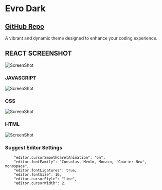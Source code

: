 # Evro Dark

## [GitHub Repo](https://github.com/evrohq/EvroDark) 

A vibrant and dynamic theme designed to enhance your coding experience.

## REACT SCREENSHOT

![ScreenShot](https://cdn.jsdelivr.net/gh/EvroHQ/EvroDark@master/screenshots/react.png)

### JAVASCRIPT

![ScreenShot](https://cdn.jsdelivr.net/gh/EvroHQ/EvroDark@master/screenshots/javascript.png)

### CSS

![ScreenShot](https://cdn.jsdelivr.net/gh/EvroHQ/EvroDark@master/screenshots/css.png)

### HTML

![ScreenShot](https://cdn.jsdelivr.net/gh/EvroHQ/EvroDark@master/screenshots/html.png)

### Suggest Editor Settings
```
    "editor.cursorSmoothCaretAnimation": "on",
    "editor.fontFamily": "Consolas, Menlo, Monaco, 'Courier New', monospace",
    "editor.fontLigatures": true,
    "editor.fontSize": 16,
    "editor.cursorStyle": "line",
    "editor.cursorWidth": 2,
```